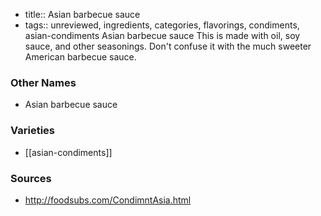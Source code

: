 - title:: Asian barbecue sauce
- tags:: unreviewed, ingredients, categories, flavorings, condiments, asian-condiments
Asian barbecue sauce This is made with oil, soy sauce, and other seasonings. Don't confuse it with the much sweeter American barbecue sauce.

### Other Names

* Asian barbecue sauce

### Varieties

* [[asian-condiments]]

### Sources
* http://foodsubs.com/CondimntAsia.html
